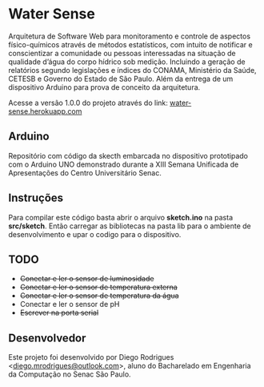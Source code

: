 # Water Sense

Arquitetura de Software Web para monitoramento e controle de aspectos físico-químicos através de métodos estatísticos, com intuito de notificar e conscientizar a comunidade ou pessoas interessadas na situação de qualidade d’água do corpo hídrico sob medição. Incluindo a geração de relatórios segundo legislações e índices do CONAMA, Ministério da Saúde, CETESB e Governo do Estado de São Paulo. Além da entrega de um dispositivo Arduino para prova de conceito da arquitetura.

Acesse a versão 1.0.0 do projeto através do link: [water-sense.herokuapp.com](http://water-sense.herokuapp.com)

## Arduino

Repositório com código da skecth embarcada no dispositivo prototipado com o Arduino UNO demonstrado durante a XIII Semana Unificada de Apresentações do Centro Universitário Senac.

## Instruções

Para compilar este código basta abrir o arquivo **sketch.ino** na pasta **src/sketch**. Então carregar as bibliotecas na pasta lib para o ambiente de desenvolvimento e upar o codigo para o dispositivo.

## TODO

- ~~Conectar e ler o sensor de luminosidade~~
- ~~Conectar e ler o sensor de temperatura externa~~
- ~~Conectar e ler o sensor de temperatura da água~~
- Conectar e ler o sensor de pH
- ~~Escrever na porta serial~~

## Desenvolvedor

Este projeto foi desenvolvido por Diego Rodrigues <[diego.mrodrigues@outlook.com](mailto:diego.mrodrigues@outlook.com)>, aluno do Bacharelado em Engenharia da Computação no Senac São Paulo.
